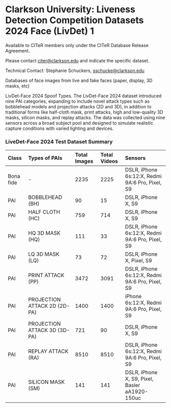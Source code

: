 # Clarkson University: Liveness Detection Competition Datasets 2024 Face (LivDet) 1

Available to CITeR members only under the CITeR Database Release Agreement. 

Please contact citer@clarkson.edu and indicate the specific dataset.

Technical Contact: Stephanie Schuckers, sschucke@clarkson.edu 

Databases of face images from live and fake faces (paper, display, 3D masks, etc)

LivDet-Face 2024 Spoof Types. The LivDet-Face 2024 dataset introduced nine PAI categories, expanding to include novel attack types such as bobblehead models and projection attacks (2D and 3D), in addition to traditional forms like half-cloth mask, print attacks, high and low-quality 3D masks, silicon masks, and replay attacks. The data was collected using nine sensors across a broad subject pool and designed to simulate realistic capture conditions with varied lighting and devices.

### LiveDet-Face 2024 Test Dataset Summary

| Class | Types of PAIs | Total Images | Total Videos | Sensors |
|:---|:---|:---|:---|:---|
| Bona fide | - | 2235 | 2225 | DSLR, iPhone 6s:12:X, Redmi 9A:6 Pro, Pixel, S9 |
| PAI | BOBBLEHEAD (BH) | 90 | 15 | DSLR, iPhone X, S9 |
| PAI | HALF CLOTH (HC) | 759 | 714 | DSLR, iPhone X, S9 |
| PAI | HQ 3D MASK (HQ) | 111 | 33 | DSLR, iPhone 6s:12:X, Redmi 9A:6 Pro, Pixel, S9 |
| PAI | LQ 3D MASK (LQ) | 73 | 72 | DSLR, iPhone X, Pixel, S9 |
| PAI | PRINT ATTACK (PP) | 3472 | 3091 | DSLR, iPhone 6s:12:X, Redmi 9A:6 Pro, Pixel, S9 |
| PAI | PROJECTION ATTACK 2D (2D-PA)| 1400 | 1400 | iPhone 6s:12:X, Redmi 9A:6 Pro, Pixel, S9 |
| PAI | PROJECTION ATTACK 3D (3D-PA)| 721 | 90 | DSLR, iPhone X, S9 |
| PAI | REPLAY ATTACK (RA) | 8510 | 8510 | DSLR, iPhone 6s:12:X, Redmi 9A:6 Pro, Pixel, S9 |
| PAI | SILICON MASK (SM) | 141 | 141 | DSLR, iPhone X, S9, Pixel, Basler aA1920-150uc |

